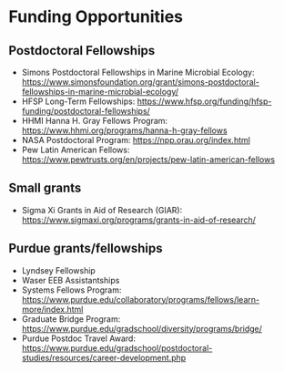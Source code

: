 # Funding Opportunities

## Postdoctoral Fellowships
  - Simons Postdoctoral Fellowships in Marine Microbial Ecology: https://www.simonsfoundation.org/grant/simons-postdoctoral-fellowships-in-marine-microbial-ecology/
  - HFSP Long-Term Fellowships: https://www.hfsp.org/funding/hfsp-funding/postdoctoral-fellowships/
  - HHMI Hanna H. Gray Fellows Program: https://www.hhmi.org/programs/hanna-h-gray-fellows
  - NASA Postdoctoral Program: https://npp.orau.org/index.html
  - Pew Latin American Fellows: https://www.pewtrusts.org/en/projects/pew-latin-american-fellows
    
## Small grants
  - Sigma Xi Grants in Aid of Research (GIAR): https://www.sigmaxi.org/programs/grants-in-aid-of-research/

## Purdue grants/fellowships
  - Lyndsey Fellowship
  - Waser EEB Assistantships
  - Systems Fellows Program: https://www.purdue.edu/collaboratory/programs/fellows/learn-more/index.html
  - Graduate Bridge Program: https://www.purdue.edu/gradschool/diversity/programs/bridge/
  - Purdue Postdoc Travel Award: https://www.purdue.edu/gradschool/postdoctoral-studies/resources/career-development.php
